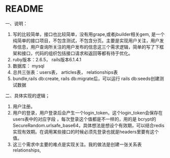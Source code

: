 # README

一、说明：
1. 写的比较简单，接口也比较简单，没有用grape,或者jbuilder相关gem, 是一个纯简单的接口项目，不包含测试，不包含分页。主要是实现用户关注，用户发布信息，用户查询所关注的用户发布的信息这三个需求逻辑，简单的写了下框架和接口，代码的组织包括接口请求和返回等都有待于优化。
2. ruby版本：2.6.5， rails版本6.1.4.1
3. 数据库： mysql 
4. 总共三张表：users表， articles表， relationships表
5. bundle,rails db:create, rails db:migrate后，可以运行 rails db:seeds创建测试数据

二、具体实现的逻辑；
1. 用户注册。
2. 用户的登录，用户登录后会产生一个login_token，这个login_token会保存在users表中的对应字段 ，每次登录这个值都是不一样的，用的是 bcrypt的 SecureRandom.urlsafe_base64，具体想法是想设个有效期，可以结合redis实现有效期。在调用某些接口的时候必须先登录也就是headers里要有这个值。
3. 这三个需求中主要的难点是实现关注。我的做法是创建一张关系表 relationships, 

